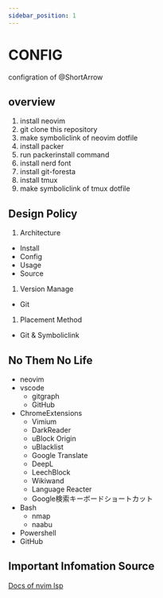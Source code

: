 ```yaml
---
sidebar_position: 1
---
```


# CONFIG

configration of @ShortArrow

## overview

1. install neovim
1. git clone this repository
1. make symboliclink of neovim dotfile
1. install packer
1. run packerinstall command
1. install nerd font
1. install git-foresta
1. install tmux
1. make symboliclink of tmux dotfile

## Design Policy

1. Architecture
  - Install
  - Config
  - Usage
  - Source
1. Version Manage
  - Git
1. Placement Method
  - Git & Symboliclink
## No Them No Life

- neovim
- vscode
  - gitgraph
  - GitHub
- ChromeExtensions
  - Vimium
  - DarkReader
  - uBlock Origin
  - uBlacklist
  - Google Translate
  - DeepL
  - LeechBlock
  - Wikiwand 
  - Language Reacter
  - Google検索キーボードショートカット
- Bash
  - nmap
  - naabu
- Powershell
- GitHub

## Important Infomation Source

[Docs of nvim lsp](https://nvim-lsp.github.io/)

